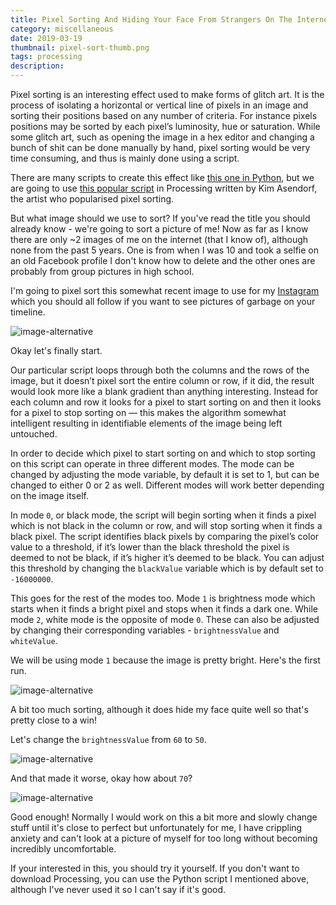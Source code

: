 ```yaml
---
title: Pixel Sorting And Hiding Your Face From Strangers On The Internet
category: miscellaneous
date: 2019-03-19
thumbnail: pixel-sort-thumb.png
tags: processing
description:
---
```


Pixel sorting is an interesting effect used to make forms of glitch art. It is
the process of isolating a horizontal or vertical line of pixels in an image
and sorting their positions based on any number of criteria. For instance
pixels positions may be sorted by each pixel’s luminosity, hue or saturation.
While some glitch art, such as opening the image in a hex editor and changing
a bunch of shit can be done manually by hand, pixel sorting would be very time
consuming, and thus is mainly done using a script.

There are many scripts to create this effect like [this one in
Python](https://github.com/satyarth/pixelsort/), but we are going to use
[this popular script](https://github.com/kimasendorf/ASDFPixelSort) in
Processing written by Kim Asendorf, the artist who popularised pixel sorting.

But what image should we use to sort? If you've read the title you should
already know - we're going to sort a picture of me! Now as far as I know there
are only ~2 images of me on the internet (that I know of), although none from the past 5 years.
One is from when I was 10 and took a selfie on an old Facebook profile I don't
know how to delete and the other ones are probably from group pictures in
high school.

I'm going to pixel sort this somewhat recent image to use for my
[Instagram](https://www.instagram.com/beanpup.py/) which you should all follow
if you want to see pictures of garbage on your timeline.

![image-alternative](/website/article/static/img/pixel-no.png)

Okay let's finally start.

Our particular script loops through both the columns and the rows of the
image, but it doesn’t pixel sort the entire column or row, if it did, the
result would look more like a blank gradient than anything interesting.
Instead for each column and row it looks for a pixel to start sorting on and
then it looks for a pixel to stop sorting on — this makes the algorithm
somewhat intelligent resulting in identifiable elements of the image being
left untouched.

In order to decide which pixel to start sorting on and which to stop sorting
on this script can operate in three different modes. The mode can be changed
by adjusting the mode variable, by default it is set to 1, but can be changed
to either 0 or 2 as well. Different modes will work better depending on the image itself.

In mode `0`, or black mode, the script will begin sorting when it finds a pixel
which is not black in the column or row, and will stop sorting when it finds a black
pixel. The script identifies black pixels by comparing the pixel’s color value
to a threshold, if it’s lower than the black threshold the pixel is deemed to not
be black, if it’s higher it’s deemed to be black. You can adjust this threshold by
changing the `blackValue` variable which is by default set to `-16000000`.

This goes for the rest of the modes too. Mode `1` is brightness mode which
starts when it finds a bright pixel and stops when it finds a dark one. While
mode `2`, white mode is the opposite of mode `0`. These can also be
adjusted by changing their corresponding variables - `brightnessValue` and
`whiteValue`.

We will be using mode `1` because the image is pretty bright. Here's the first
run.

![image-alternative](/website/article/static/img/pixel-1.png)

A bit too much sorting, although it does hide my face quite well so that's
pretty close to a win!

Let's change the `brightnessValue` from `60` to `50`.

![image-alternative](/website/article/static/img/pixel-2.png)

And that made it worse, okay how about `70`?

![image-alternative](/website/article/static/img/pixel-3.png)

Good enough! Normally I would work on this a bit more and slowly change
stuff until it's close to perfect but unfortunately for me, I have crippling
anxiety and can't look at a picture of myself for too long without becoming
incredibly uncomfortable.

If your interested in this, you should try it yourself. If you don't want to
download Processing, you can use the Python script I mentioned above, although
I've never used it so I can't say if it's good.
